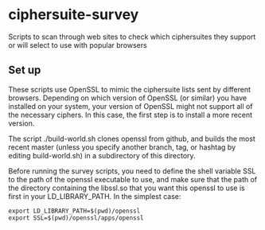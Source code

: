 # ciphersuite-survey

Scripts to scan through web sites to check which ciphersuites they
support or will select to use with popular browsers

## Set up

These scripts use OpenSSL to mimic the ciphersuite lists sent by
different browsers.  Depending on which version of OpenSSL (or similar)
you have installed on your system, your version of OpenSSL might not
support all of the necessary ciphers.  In this case, the first step is
to install a more recent version.

The script ./build-world.sh clones openssl from github, and builds the
most recent master (unless you specify another branch, tag, or hashtag
by editing build-world.sh) in a subdirectory of this directory.

Before running the survey scripts, you need to define the shell variable
SSL to the path of the openssl executable to use, and make sure that the
path of the directory containing the libssl.so that you want this
openssl to use is first in your LD_LIBRARY_PATH.  In the simplest case:

```
export LD_LIBRARY_PATH=$(pwd)/openssl
export SSL=$(pwd)/openssl/apps/openssl
```
